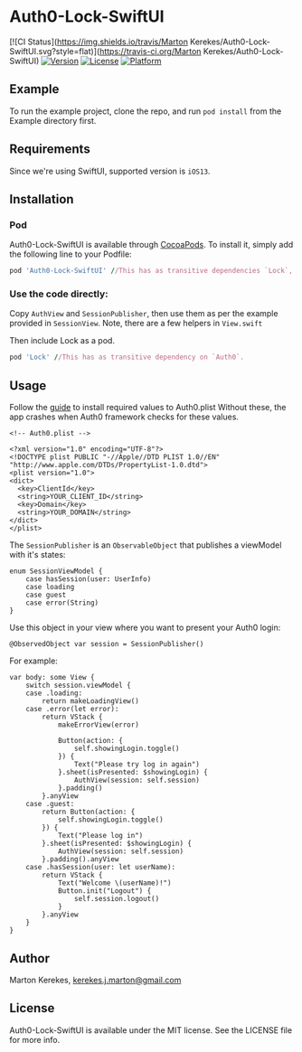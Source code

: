 # Auth0-Lock-SwiftUI

[![CI Status](https://img.shields.io/travis/Marton Kerekes/Auth0-Lock-SwiftUI.svg?style=flat)](https://travis-ci.org/Marton Kerekes/Auth0-Lock-SwiftUI)
[![Version](https://img.shields.io/cocoapods/v/Auth0-Lock-SwiftUI.svg?style=flat)](https://cocoapods.org/pods/Auth0-Lock-SwiftUI)
[![License](https://img.shields.io/cocoapods/l/Auth0-Lock-SwiftUI.svg?style=flat)](https://cocoapods.org/pods/Auth0-Lock-SwiftUI)
[![Platform](https://img.shields.io/cocoapods/p/Auth0-Lock-SwiftUI.svg?style=flat)](https://cocoapods.org/pods/Auth0-Lock-SwiftUI)

## Example

To run the example project, clone the repo, and run `pod install` from the Example directory first.

## Requirements

Since we're using SwiftUI, supported version is `iOS13`.

## Installation

### Pod
Auth0-Lock-SwiftUI is available through [CocoaPods](https://cocoapods.org). To install
it, simply add the following line to your Podfile:

```ruby
pod 'Auth0-Lock-SwiftUI' //This has as transitive dependencies `Lock`, which depends on `Auth0`.
```

### Use the code directly:

Copy `AuthView` and `SessionPublisher`, then use them as per the example provided in `SessionView`. Note, there are a few helpers in `View.swift`

Then include Lock as a pod.
```ruby
pod 'Lock' //This has as transitive dependency on `Auth0`.
```

## Usage

Follow the [guide](https://auth0.com/docs/quickstart/native/ios-swift#before-you-start) to install required values to Auth0.plist
Without these, the app crashes when Auth0 framework checks for these values.

```
<!-- Auth0.plist -->

<?xml version="1.0" encoding="UTF-8"?>
<!DOCTYPE plist PUBLIC "-//Apple//DTD PLIST 1.0//EN" "http://www.apple.com/DTDs/PropertyList-1.0.dtd">
<plist version="1.0">
<dict>
  <key>ClientId</key>
  <string>YOUR_CLIENT_ID</string>
  <key>Domain</key>
  <string>YOUR_DOMAIN</string>
</dict>
</plist>
```

The `SessionPublisher` is an `ObservableObject` that publishes a viewModel with it's states:

```
enum SessionViewModel {
    case hasSession(user: UserInfo)
    case loading
    case guest
    case error(String)
}
```

Use this object in your view where you want to present your Auth0 login:

`@ObservedObject var session = SessionPublisher()`

For example:

```
var body: some View {
    switch session.viewModel {
    case .loading:
        return makeLoadingView()
    case .error(let error):
        return VStack {
            makeErrorView(error)
            
            Button(action: {
                self.showingLogin.toggle()
            }) {
                Text("Please try log in again")
            }.sheet(isPresented: $showingLogin) {
                AuthView(session: self.session)
            }.padding()
        }.anyView
    case .guest:
        return Button(action: {
            self.showingLogin.toggle()
        }) {
            Text("Please log in")
        }.sheet(isPresented: $showingLogin) {
            AuthView(session: self.session)
        }.padding().anyView
    case .hasSession(user: let userName):
        return VStack {
            Text("Welcome \(userName)!")
            Button.init("Logout") {
                self.session.logout()
            }
        }.anyView
    }
}
```

## Author

Marton Kerekes, kerekes.j.marton@gmail.com

## License

Auth0-Lock-SwiftUI is available under the MIT license. See the LICENSE file for more info.
